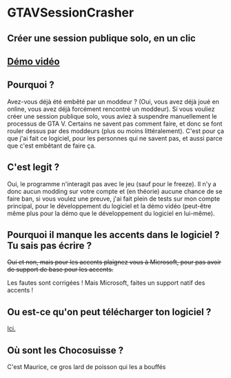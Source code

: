 
# GTAVSessionCrasher
Créer une session publique solo, en un clic
---
[Démo vidéo](https://youtu.be/FuadjoGJzXI)
---
## Pourquoi ?
Avez-vous déjà été embêté par un moddeur ? (Oui, vous avez déjà joué en online, vous avez déjà forcément rencontré un moddeur).
Si vous vouliez créer une session publique solo, vous aviez à suspendre manuellement le processus de GTA V. Certains ne savent pas comment faire, et donc se font rouler dessus par des moddeurs (plus ou moins littéralement). C'est pour ça que j'ai fait ce logiciel, pour les personnes qui ne savent pas, et aussi parce que c'est embêtant de faire ça.

## C'est legit ?
Oui, le programme n'interagit pas avec le jeu (sauf pour le freeze). Il n'y a donc aucun modding sur votre compte et (en théorie) aucune chance de se faire ban, si vous voulez une preuve, j'ai fait plein de tests sur mon compte principal, pour le développement du logiciel et la démo vidéo (peut-être même plus pour la démo que le développement du logiciel en lui-même).

## Pourquoi il manque les accents dans le logiciel ? Tu sais pas écrire ?
~~Oui et non, mais pour les accents plaignez vous à Microsoft, pour pas avoir de support de base pour les accents.~~

Les fautes sont corrigées ! Mais Microsoft, faites un support natif des accents ! 

## Ou est-ce qu'on peut télécharger ton logiciel ?
[Ici.](https://github.com/oyamabs/GTAVSessionCrasher/releases/latest)

## Où sont les Chocosuisse ?
C'est Maurice, ce gros lard de poisson qui les a bouffés
